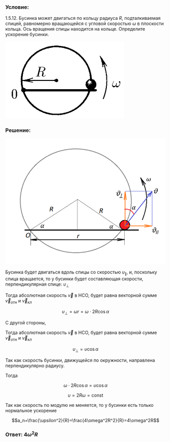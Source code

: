###  Условие: 

$1.5.12.$ Бусинка может двигаться по кольцу радиуса $R$, подталкиваемая спицей, равномерно вращающейся с угловой скоростью $\omega$ в плоскости кольца. Ось вращения спицы находится на кольце. Определите ускорение бусинки. 

![ К задаче 1.5.12 |373x243, 35%](../../img/1.5.12/statement.png)

###  Решение: 

![ Отображение векторов скоростей |693x541, 50%](../../img/1.5.12/draw.png)

Бусинка будет двигаться вдоль спицы со скоростью $\upsilon_{\parallel}$, и, поскольку спица вращается, то у бусинки будет составляющая скорости, перпендикулярная спице: $\upsilon_{\perp}$

Тогда абсолютная скорость $\vec{v}$ в НСО, будет равна векторной сумме $\vec{v}_{отн}$ и $\vec{v}_{кл}$

$$\upsilon_{\perp}=\omega r=\omega\cdot 2R\cos\alpha$$

С другой стороны,

Тогда абсолютная скорость $\vec{v}$ в НСО, будет равна векторной сумме $\vec{v}_{отн}$ и $\vec{v}_{кл}$

$$\upsilon_{\perp}=\upsilon\cos\alpha$$

Так как скорость бусинки, движущейся по окружности, направлена перпендикулярно радиусу.

Тогда

$$\omega\cdot 2R\cos\alpha =\upsilon\cos\alpha$$

$$\upsilon =2R\omega =\text{const}$$

Так как скорость по модулю не меняется, то у бусинки есть только нормальное ускорение

$$a_n=\frac{\upsilon^2}{R}=\frac{4\omega^2R^2}{R}=4\omega^2R$$

###  Ответ: $4\omega^2R$